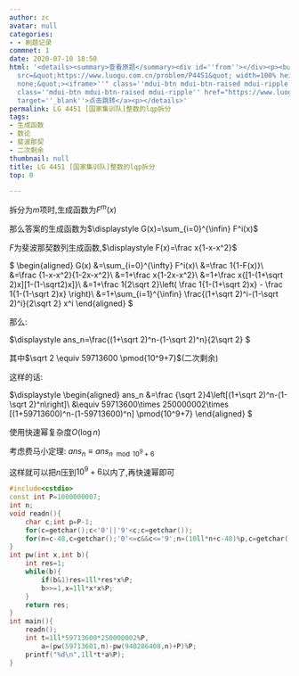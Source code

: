 ```yaml
---
author: zc
avatar: null
categories:
- - 刷题记录
commnet: 1
date: 2020-07-10 18:50
html: '<details><summary>查看原题</summary><div id=''from''></div><p><button onclick="document.getElementById(''from'').innerHTML=''<iframe
  src=&quot;https://www.luogu.com.cn/problem/P4451&quot; width=100% height=800px style=&quot;border:
  none;&quot;><iframe>''" class=''mdui-btn mdui-btn-raised mdui-ripple''>点击加载</button><a
  class=''mdui-btn mdui-btn-raised mdui-ripple'' href="https://www.luogu.com.cn/problem/P4451"
  target=''_blank''>点击跳转</a><p></details>'
permalink: LG 4451 [国家集训队]整数的lqp拆分
tags:
- 生成函数
- 数论
- 斐波那契
- 二次剩余
thumbnail: null
title: LG 4451 [国家集训队]整数的lqp拆分
top: 0

---
```

拆分为$m$项时,生成函数为$F^m (x)$

那么答案的生成函数为$\displaystyle G(x)=\sum_{i=0}^{\infin} F^i(x)$

$F$为斐波那契数列生成函数,$\displaystyle F(x)=\frac x{1-x-x^2}$

$
\begin{aligned}
G(x)
&=\sum_{i=0}^{\infty} F^i(x)\\
&=\frac 1{1-F(x)}\\
&=\frac {1-x-x^2}{1-2x-x^2}\\
&=1+\frac x{1-2x-x^2}\\
&=1+\frac x{[1-(1+\sqrt 2)x][1-(1-\sqrt2)x]}\\
&=1+\frac 1{2\sqrt 2}\left( \frac 1{1-(1+\sqrt 2)x} - \frac 1{1-(1-\sqrt 2)x} \right)\\
&=1+\sum_{i=1}^{\infin} \frac{(1+\sqrt 2)^i-(1-\sqrt 2)^i}{2\sqrt 2} x^i
\end{aligned}
$

那么:

$\displaystyle
ans_n=\frac{(1+\sqrt 2)^n-(1-\sqrt 2)^n}{2\sqrt 2}
$

其中$\sqrt 2 \equiv 59713600 \pmod{10^9+7}$(二次剩余)

这样的话:

$\displaystyle
\begin{aligned}
ans_n
&=\frac {\sqrt 2}4\left[(1+\sqrt 2)^n-(1-\sqrt 2)^n\right]\\
&\equiv 59713600\times 250000002\times [(1+59713600)^n-(1-59713600)^n] \pmod{10^9+7}
\end{aligned}
$

使用快速幂复杂度$O(\log n)$

考虑费马小定理: $ans_n \equiv ans_{n \mod 10^9+6}$

这样就可以把$n$压到$10^9+6$以内了,再快速幂即可
```cpp
#include<cstdio>
const int P=1000000007;
int n;
void readn(){
    char c;int p=P-1;
    for(c=getchar();c<'0'||'9'<c;c=getchar());
    for(n=c-48,c=getchar();'0'<=c&&c<='9';n=(10ll*n+c-48)%p,c=getchar());
}
int pw(int x,int b){
    int res=1;
    while(b){
        if(b&1)res=1ll*res*x%P;
        b>>=1,x=1ll*x*x%P;
    }
    return res;
}
int main(){
    readn();
    int t=1ll*59713600*250000002%P,
        a=(pw(59713601,n)-pw(940286408,n)+P)%P;
    printf("%d\n",1ll*t*a%P);
}
```
